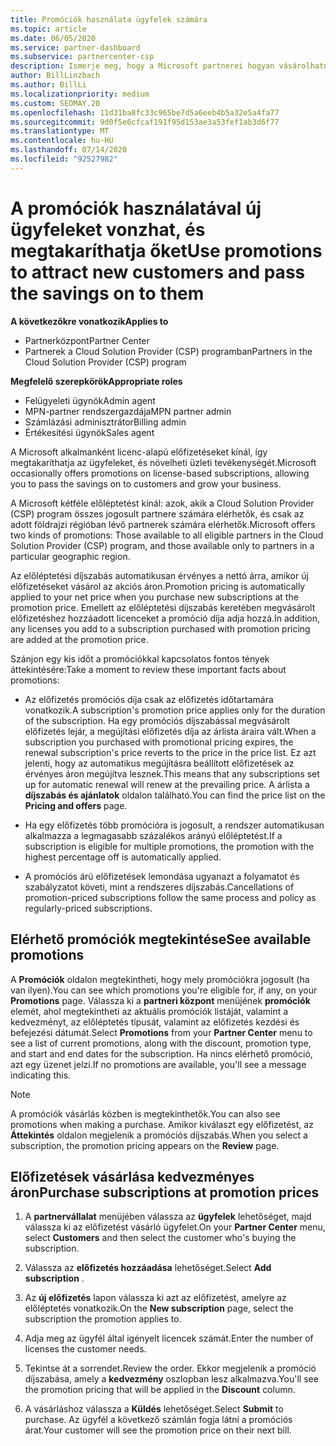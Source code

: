 ```yaml
---
title: Promóciók használata ügyfelek számára
ms.topic: article
ms.date: 06/05/2020
ms.service: partner-dashboard
ms.subservice: partnercenter-csp
description: Ismerje meg, hogy a Microsoft partnerei hogyan vásárolhatnak előfizetéseket a felhőalapú megoldás-szolgáltatói programban a promóció díjszabása alapján, és megtakarítják a megtakarítást az ügyfeleknek
author: BillLinzbach
ms.author: BillLi
ms.localizationpriority: medium
ms.custom: SEOMAY.20
ms.openlocfilehash: 11d31ba8fc33c965be7d5a6eeb4b5a32e5a4fa77
ms.sourcegitcommit: 9d0f5e6cfcaf191f95d153ae3a53fef1ab3d6f77
ms.translationtype: MT
ms.contentlocale: hu-HU
ms.lasthandoff: 07/14/2020
ms.locfileid: "92527982"
---
```

# <a name="use-promotions-to-attract-new-customers-and-pass-the-savings-on-to-them"></a><span data-ttu-id="e9abb-103">A promóciók használatával új ügyfeleket vonzhat, és megtakaríthatja őket</span><span class="sxs-lookup"><span data-stu-id="e9abb-103">Use promotions to attract new customers and pass the savings on to them</span></span>

<span data-ttu-id="e9abb-104">**A következőkre vonatkozik**</span><span class="sxs-lookup"><span data-stu-id="e9abb-104">**Applies to**</span></span>

- <span data-ttu-id="e9abb-105">Partnerközpont</span><span class="sxs-lookup"><span data-stu-id="e9abb-105">Partner Center</span></span>
- <span data-ttu-id="e9abb-106">Partnerek a Cloud Solution Provider (CSP) programban</span><span class="sxs-lookup"><span data-stu-id="e9abb-106">Partners in the Cloud Solution Provider (CSP) program</span></span>

<span data-ttu-id="e9abb-107">**Megfelelő szerepkörök**</span><span class="sxs-lookup"><span data-stu-id="e9abb-107">**Appropriate roles**</span></span>

- <span data-ttu-id="e9abb-108">Felügyeleti ügynök</span><span class="sxs-lookup"><span data-stu-id="e9abb-108">Admin agent</span></span>
- <span data-ttu-id="e9abb-109">MPN-partner rendszergazdája</span><span class="sxs-lookup"><span data-stu-id="e9abb-109">MPN partner admin</span></span>
- <span data-ttu-id="e9abb-110">Számlázási adminisztrátor</span><span class="sxs-lookup"><span data-stu-id="e9abb-110">Billing admin</span></span>
- <span data-ttu-id="e9abb-111">Értékesítési ügynök</span><span class="sxs-lookup"><span data-stu-id="e9abb-111">Sales agent</span></span>


<span data-ttu-id="e9abb-112">A Microsoft alkalmanként licenc-alapú előfizetéseket kínál, így megtakaríthatja az ügyfeleket, és növelheti üzleti tevékenységét.</span><span class="sxs-lookup"><span data-stu-id="e9abb-112">Microsoft occasionally offers promotions on license-based subscriptions, allowing you to pass the savings on to customers and grow your business.</span></span> 

<span data-ttu-id="e9abb-113">A Microsoft kétféle előléptetést kínál: azok, akik a Cloud Solution Provider (CSP) program összes jogosult partnere számára elérhetők, és csak az adott földrajzi régióban lévő partnerek számára elérhetők.</span><span class="sxs-lookup"><span data-stu-id="e9abb-113">Microsoft offers two kinds of promotions: Those available to all eligible partners in the Cloud Solution Provider (CSP) program, and those available only to partners in a particular geographic region.</span></span>

<span data-ttu-id="e9abb-114">Az előléptetési díjszabás automatikusan érvényes a nettó árra, amikor új előfizetéseket vásárol az akciós áron.</span><span class="sxs-lookup"><span data-stu-id="e9abb-114">Promotion pricing is automatically applied to your net price when you purchase new subscriptions at the promotion price.</span></span> <span data-ttu-id="e9abb-115">Emellett az előléptetési díjszabás keretében megvásárolt előfizetéshez hozzáadott licenceket a promóció díja adja hozzá.</span><span class="sxs-lookup"><span data-stu-id="e9abb-115">In addition, any licenses you add to a subscription purchased with promotion pricing are added at the promotion price.</span></span> 

<span data-ttu-id="e9abb-116">Szánjon egy kis időt a promóciókkal kapcsolatos fontos tények áttekintésére:</span><span class="sxs-lookup"><span data-stu-id="e9abb-116">Take a moment to review these important facts about promotions:</span></span>

- <span data-ttu-id="e9abb-117">Az előfizetés promóciós díja csak az előfizetés időtartamára vonatkozik.</span><span class="sxs-lookup"><span data-stu-id="e9abb-117">A subscription's promotion price applies only for the duration of the subscription.</span></span> <span data-ttu-id="e9abb-118">Ha egy promóciós díjszabással megvásárolt előfizetés lejár, a megújítási előfizetés díja az árlista áraira vált.</span><span class="sxs-lookup"><span data-stu-id="e9abb-118">When a subscription you purchased with promotional pricing expires, the renewal subscription's price reverts to the price in the price list.</span></span> <span data-ttu-id="e9abb-119">Ez azt jelenti, hogy az automatikus megújításra beállított előfizetések az érvényes áron megújítva lesznek.</span><span class="sxs-lookup"><span data-stu-id="e9abb-119">This means that any subscriptions set up for automatic renewal will renew at the prevailing price.</span></span> <span data-ttu-id="e9abb-120">A árlista a **díjszabás és ajánlatok** oldalon található.</span><span class="sxs-lookup"><span data-stu-id="e9abb-120">You can find the price list on the **Pricing and offers** page.</span></span>

- <span data-ttu-id="e9abb-121">Ha egy előfizetés több promócióra is jogosult, a rendszer automatikusan alkalmazza a legmagasabb százalékos arányú előléptetést.</span><span class="sxs-lookup"><span data-stu-id="e9abb-121">If a subscription is eligible for multiple promotions, the promotion with the highest percentage off is automatically applied.</span></span>

- <span data-ttu-id="e9abb-122">A promóciós árú előfizetések lemondása ugyanazt a folyamatot és szabályzatot követi, mint a rendszeres díjszabás.</span><span class="sxs-lookup"><span data-stu-id="e9abb-122">Cancellations of promotion-priced subscriptions follow the same process and policy as regularly-priced subscriptions.</span></span>

## <a name="see-available-promotions"></a><span data-ttu-id="e9abb-123">Elérhető promóciók megtekintése</span><span class="sxs-lookup"><span data-stu-id="e9abb-123">See available promotions</span></span>

<span data-ttu-id="e9abb-124">A **Promóciók** oldalon megtekintheti, hogy mely promóciókra jogosult (ha van ilyen).</span><span class="sxs-lookup"><span data-stu-id="e9abb-124">You can see which promotions you're eligible for, if any, on your **Promotions** page.</span></span> <span data-ttu-id="e9abb-125">Válassza ki a **partneri központ** menüjének **promóciók** elemét, ahol megtekintheti az aktuális promóciók listáját, valamint a kedvezményt, az előléptetés típusát, valamint az előfizetés kezdési és befejezési dátumát.</span><span class="sxs-lookup"><span data-stu-id="e9abb-125">Select **Promotions** from your **Partner Center** menu to see a list of current promotions, along with the discount, promotion type, and start and end dates for the subscription.</span></span> <span data-ttu-id="e9abb-126">Ha nincs elérhető promóció, azt egy üzenet jelzi.</span><span class="sxs-lookup"><span data-stu-id="e9abb-126">If no promotions are available, you'll see a message indicating this.</span></span> 

> [!NOTE]  
> <span data-ttu-id="e9abb-127">A promóciók vásárlás közben is megtekinthetők.</span><span class="sxs-lookup"><span data-stu-id="e9abb-127">You can also see promotions when making a purchase.</span></span> <span data-ttu-id="e9abb-128">Amikor kiválaszt egy előfizetést, az **Áttekintés** oldalon megjelenik a promóciós díjszabás.</span><span class="sxs-lookup"><span data-stu-id="e9abb-128">When you select a subscription, the promotion pricing appears on the **Review** page.</span></span>

## <a name="purchase-subscriptions-at-promotion-prices"></a><span data-ttu-id="e9abb-129">Előfizetések vásárlása kedvezményes áron</span><span class="sxs-lookup"><span data-stu-id="e9abb-129">Purchase subscriptions at promotion prices</span></span>

1. <span data-ttu-id="e9abb-130">A **partnervállalat** menüjében válassza az **ügyfelek** lehetőséget, majd válassza ki az előfizetést vásárló ügyfelet.</span><span class="sxs-lookup"><span data-stu-id="e9abb-130">On your **Partner Center** menu, select **Customers** and then select the customer who's buying the subscription.</span></span> 

2. <span data-ttu-id="e9abb-131">Válassza az **előfizetés hozzáadása** lehetőséget.</span><span class="sxs-lookup"><span data-stu-id="e9abb-131">Select **Add subscription** .</span></span>

3. <span data-ttu-id="e9abb-132">Az **új előfizetés** lapon válassza ki azt az előfizetést, amelyre az előléptetés vonatkozik.</span><span class="sxs-lookup"><span data-stu-id="e9abb-132">On the **New subscription** page, select the subscription the promotion applies to.</span></span>

4. <span data-ttu-id="e9abb-133">Adja meg az ügyfél által igényelt licencek számát.</span><span class="sxs-lookup"><span data-stu-id="e9abb-133">Enter the number of licenses the customer needs.</span></span> 

5. <span data-ttu-id="e9abb-134">Tekintse át a sorrendet.</span><span class="sxs-lookup"><span data-stu-id="e9abb-134">Review the order.</span></span> <span data-ttu-id="e9abb-135">Ekkor megjelenik a promóció díjszabása, amely a **kedvezmény** oszlopban lesz alkalmazva.</span><span class="sxs-lookup"><span data-stu-id="e9abb-135">You'll see the promotion pricing that will be applied in the **Discount** column.</span></span>  

6. <span data-ttu-id="e9abb-136">A vásárláshoz válassza a **Küldés** lehetőséget.</span><span class="sxs-lookup"><span data-stu-id="e9abb-136">Select **Submit** to purchase.</span></span> <span data-ttu-id="e9abb-137">Az ügyfél a következő számlán fogja látni a promóciós árat.</span><span class="sxs-lookup"><span data-stu-id="e9abb-137">Your customer will see the promotion price on their next bill.</span></span>  


